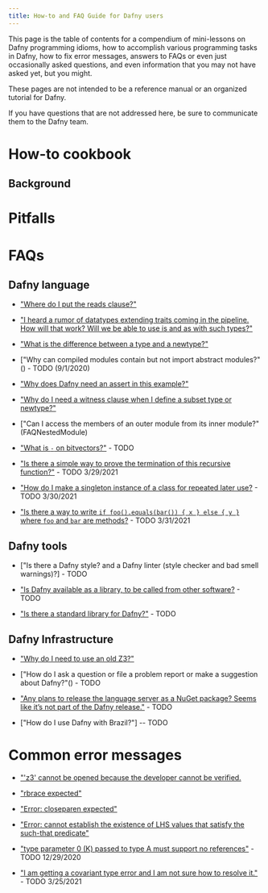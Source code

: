 ```yaml
---
title: How-to and FAQ Guide for Dafny users
---
```


This page is the table of contents for a compendium of mini-lessons on Dafny programming idioms, how to accomplish various programming tasks in Dafny, how to fix error messages,
answers to FAQs or even just occasionally asked questions, and even information that you may not have asked yet, but you might.

These pages are not intended to be a reference manual or an organized tutorial for Dafny.

If you have questions that are not addressed here, be sure to communicate them to the Dafny team.

# How-to cookbook

## Background


# Pitfalls

# FAQs
## Dafny language

- ["Where do I put the reads clause?"](FAQReadsClause)

- ["I heard a rumor of datatypes extending traits coming in the pipeline. How will that work? Will we be able to use is and as with such types?"](FAQTraitsForDatatypes)

- ["What is the difference between a type and a newtype?"](FAQNewtype)

- ["Why can compiled modules contain but not import abstract modules?"() - TODO (9/1/2020)

- ["Why does Dafny need an assert in this example?"](FAQNeedsAssert)

- ["Why do I need a witness clause when I define a subset type or newtype?"](FAQWitness)

- ["Can I access the members of an outer module from its inner module?"(FAQNestedModule)

- ["What is `-` on bitvectors?"]() - TODO

- ["Is there a simple way to prove the termination of this recursive function?"]() - TODO 3/29/2021

- ["How do I make a singleton instance of a class for repeated later use?]() - TODO 3/30/2021

- ["Is there a way to write `if foo().equals(bar()) { x } else { y }` where `foo` and `bar` are methods?]() - TODO 3/31/2021

## Dafny tools

- ["Is there a Dafny style? and a Dafny linter (style checker and bad smell warnings)?] - TODO

- ["Is Dafny available as a library, to be called from other software?]() - TODO

- ["Is there a standard library for Dafny?"]() - TODO

## Dafny Infrastructure

- ["Why do I need to use an old Z3?"](FAQZ3)

- ["How do I ask a question or file a problem report or make a suggestion about Dafny?"() - TODO 

- ["Any plans to release the language server as a NuGet package? Seems like it’s not part of the Dafny release."]() - TODO

- ["How do I use Dafny with Brazil?"] -- TODO


# Common error messages

- ["'z3' cannot be opened because the developer cannot be verified.](ERROR_Z3)

- ["rbrace expected"](ERROR_Rbrace)

- ["Error: closeparen expected"](ERROR_CloseParen)

- ["Error: cannot establish the existence of LHS values that satisfy the such-that predicate"](ERROR_NoLHS)

- ["type parameter 0 (K) passed to type A must support no references"]() - TODO 12/29/2020

- ["I am getting a covariant type error and I am not sure how to resolve it."]() - TODO 3/25/2021
